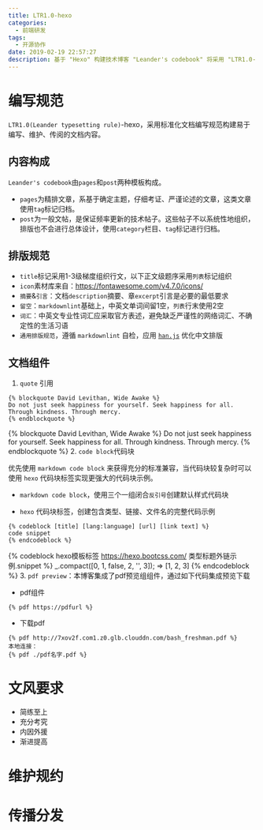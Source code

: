 ```yaml
---
title: LTR1.0-hexo
categories:
  - 前端研发
tags:
  - 开源协作
date: 2019-02-19 22:57:27
description: 基于 "Hexo" 构建技术博客 "Leander's codebook" 将采用 "LTR1.0-hexo" 排版规则撰写文章。此排版规则会不定期更新，根据行文风格和标准约束构建易读、友好的文档规范。
---
```


# 编写规范

  `LTR1.0(Leander typesetting rule)`-hexo，采用标准化文档编写规范构建易于编写、维护、传阅的文档内容。

## 内容构成

  `Leander's codebook`由`pages`和`post`两种模板构成。

- `pages`为精排文章，系基于确定主题，仔细考证、严谨论述的文章，这类文章使用`tag`标记归档。
- `post`为一般文帖，是保证频率更新的技术帖子。这些帖子不以系统性地组织，排版也不会进行总体设计，使用`category`栏目、`tag`标记进行归档。

## 排版规范

- `title`标记采用1-3级梯度组织行文，以下正文级题序采用`列表`标记组织
- `icon`素材库来自：<https://fontawesome.com/v4.7.0/icons/>
- `摘要`&`引言`：文档`description`摘要、章`excerpt`引言是必要的最低要求
- `留空`：`markdownlint`基础上，中英文单词间留1空，`列表`行末使用2空
- `词汇`：中英文专业性词汇应采取官方表述，避免缺乏严谨性的网络词汇、不确定性的生活习语
- `通用排版规范`，遵循 `markdownlint` 自检，应用 [`han.js`](https://github.com/theme-next/theme-next-han) 优化中文排版

## 文档组件

1. `quote` 引用

```htt
{% blockquote David Levithan, Wide Awake %}
Do not just seek happiness for yourself. Seek happiness for all. Through kindness. Through mercy.
{% endblockquote %}
```

{% blockquote David Levithan, Wide Awake %}
Do not just seek happiness for yourself. Seek happiness for all. Through kindness. Through mercy.
{% endblockquote %}
2. `code block`代码块

优先使用 `markdown code block` 来获得充分的标准兼容，当代码块较复杂时可以使用 `hexo` 代码块标签实现更强大的代码块示例。

- `markdown code block`，使用三个一组闭合`反引号`创建默认样式代码块

- `hexo` 代码块标签，创建包含类型、链接、文件名的完整代码示例

```text
{% codeblock [title] [lang:language] [url] [link text] %}
code snippet
{% endcodeblock %}
```

{% codeblock hexo模板标签 https://hexo.bootcss.com/ 类型标题外链示例.snippet %}
_.compact([0, 1, false, 2, '', 3]);
=> [1, 2, 3]
{% endcodeblock %}
3. `pdf preview`：本博客集成了pdf预览组组件，通过如下代码集成预览下载

- pdf组件

```htt
{% pdf https://pdfurl %}
```

- 下载pdf

```htt
{% pdf http://7xov2f.com1.z0.glb.clouddn.com/bash_freshman.pdf %}
本地连接：
{% pdf ./pdf名字.pdf %}
```

# 文风要求

- 简练至上
- 充分考究
- 内因外援
- 渐进提高

# 维护规约

# 传播分发
